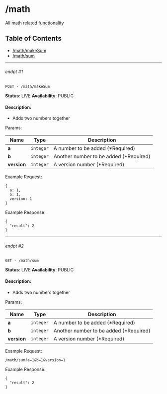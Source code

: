 # /math

All math related functionality

## Table of Contents
- [/math/makeSum](#endpt-1)
- [/math/sum](#endpt-2)

___
###### endpt #1
```
POST - /math/makeSum
```

**Status**: LIVE
**Availability**: PUBLIC

#### Description:
- Adds two numbers together

Params:

| Name | Type | Description |
|--|--|--|
| **a** | `integer` | A number to be added (*Required)
| **b** | `integer` | Another number to be added (*Required)
| **version** | `integer` | A version number (*Required)


Example Request:
```
{
  a: 1,
  b: 1,
  version: 1
}
```

Example Response:
```
{
  "result": 2
}
```
___
###### endpt #2
```
GET - /math/sum
```

**Status**: LIVE
**Availability**: PUBLIC

#### Description:
- Adds two numbers together

Params:

| Name | Type | Description |
|--|--|--|
| **a** | `integer` | A number to be added (*Required)
| **b** | `integer` | Another number to be added (*Required)
| **version** | `integer` | A version number (*Required)


Example Request:
```
/math/sum?a=1&b=1&version=1
```

Example Response:
```
{
  "result": 2
}
```
